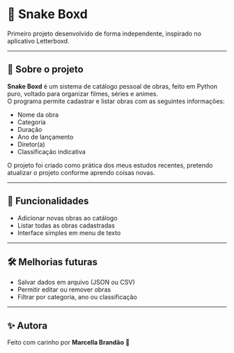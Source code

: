 # 🐍 Snake Boxd

 Primeiro projeto desenvolvido de forma independente, inspirado no aplicativo Letterboxd.

---

## 📌 Sobre o projeto

**Snake Boxd** é um sistema de catálogo pessoal de obras, feito em Python puro, voltado para organizar filmes, séries e animes.  
O programa permite cadastrar e listar obras com as seguintes informações:

-  Nome da obra  
-  Categoria  
-  Duração  
-  Ano de lançamento  
-  Diretor(a)  
-  Classificação indicativa  

O projeto foi criado como prática dos meus estudos recentes, pretendo atualizar o projeto conforme aprendo coisas novas.

---

## 📖 Funcionalidades

-  Adicionar novas obras ao catálogo  
-  Listar todas as obras cadastradas  
-  Interface simples em menu de texto  

---

## 🛠️ Melhorias futuras 

-  Salvar dados em arquivo (JSON ou CSV)  
-  Permitir editar ou remover obras  
-  Filtrar por categoria, ano ou classificação  
 
---

## ✨ Autora

Feito com carinho por **Marcella Brandão** 💜
